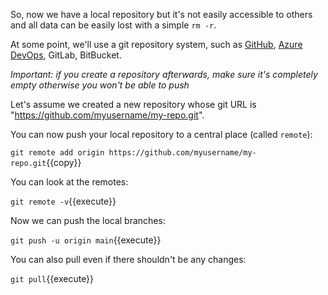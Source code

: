 So, now we have a local repository but it's not easily accessible to others and all data can be easily lost with a simple `rm -r`.

At some point, we'll use a git repository system, such as [GitHub](https://github.com/), [Azure DevOps](https://dev.azure.com/), GitLab, BitBucket.

_Important: if you create a repository afterwards, make sure it's completely empty otherwise you won't be able to push_

Let's assume we created a new repository whose git URL is "https://github.com/myusername/my-repo.git".

You can now push your local repository to a central place (called `remote`):

`git remote add origin https://github.com/myusername/my-repo.git`{{copy}}

You can look at the remotes:

`git remote -v`{{execute}}

Now we can push the local branches:

`git push -u origin main`{{execute}}

You can also pull even if there shouldn't be any changes:

`git pull`{{execute}}
